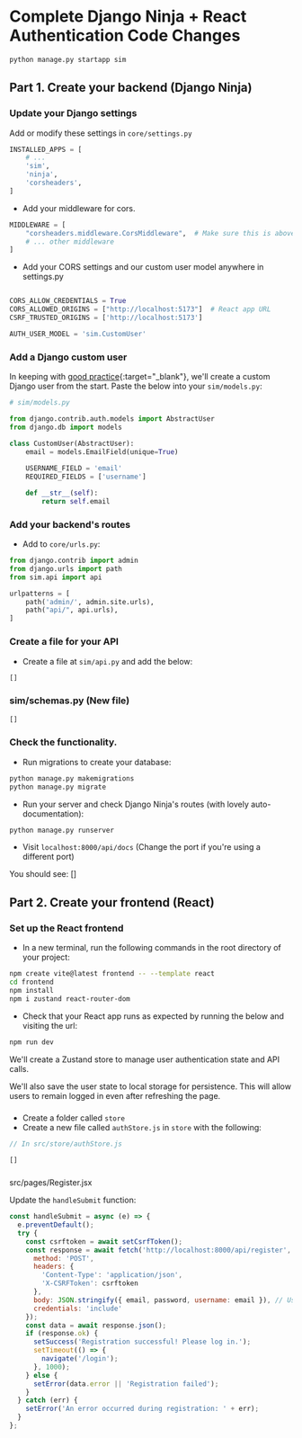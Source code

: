 # Complete Django Ninja + React Authentication Code Changes

```bash
python manage.py startapp sim
```

## Part 1. Create your backend (Django Ninja)


### Update your Django settings

Add or modify these settings in `core/settings.py`

```python
INSTALLED_APPS = [
    # ...
    'sim',
    'ninja',
    'corsheaders',
]
```

- Add your middleware for cors.
```python
MIDDLEWARE = [
    "corsheaders.middleware.CorsMiddleware",  # Make sure this is above common middleware. The order is important here.
    # ... other middleware
]
```

- Add your CORS settings and our custom user model anywhere in settings.py
```python

CORS_ALLOW_CREDENTIALS = True
CORS_ALLOWED_ORIGINS = ["http://localhost:5173"]  # React app URL
CSRF_TRUSTED_ORIGINS = ['http://localhost:5173']

AUTH_USER_MODEL = 'sim.CustomUser'
```


### Add a Django custom user

In keeping with [good practice](https://learndjango.com/tutorials/django-custom-user-model){:target="_blank"}, we'll create a custom Django user from the start.
Paste the below into your `sim/models.py`:


```python
# sim/models.py

from django.contrib.auth.models import AbstractUser
from django.db import models

class CustomUser(AbstractUser):
    email = models.EmailField(unique=True)
    
    USERNAME_FIELD = 'email'
    REQUIRED_FIELDS = ['username']

    def __str__(self):
        return self.email
```

### Add your backend's routes

- Add to `core/urls.py`:
```python
from django.contrib import admin
from django.urls import path
from sim.api import api

urlpatterns = [
    path('admin/', admin.site.urls),
    path("api/", api.urls),
]

```

### Create a file for your API
- Create a file at `sim/api.py` and add the below:

```python
[]
```

### sim/schemas.py (New file)

```python
[]
```

### Check the functionality.
- Run migrations to create your database:
```bash
python manage.py makemigrations
python manage.py migrate
```

- Run your server and check Django Ninja's routes (with lovely auto-documentation):
```bash
python manage.py runserver
```
- Visit `localhost:8000/api/docs` (Change the port if you're using a different port)


You should see:
[]


## Part 2. Create your frontend (React)

### Set up the React frontend
- In a new terminal, run the following commands in the root directory of your project:

```bash
npm create vite@latest frontend -- --template react
cd frontend
npm install
npm i zustand react-router-dom 
```

- Check that your React app runs as expected by running the below and visiting the url:
```bash
npm run dev
```

We'll create a Zustand store to manage user authentication state and API calls.

We'll also save the user state to local storage for persistence. This will allow users to remain logged in even after refreshing the page.

### 
- Create a folder called `store`
- Create a new file called `authStore.js` in `store` with the following:

```javascript
// In src/store/authStore.js

[]
```

### 
src/pages/Register.jsx

Update the `handleSubmit` function:

```jsx
const handleSubmit = async (e) => {
  e.preventDefault();
  try {
    const csrftoken = await setCsrfToken();
    const response = await fetch('http://localhost:8000/api/register', {
      method: 'POST',
      headers: {
        'Content-Type': 'application/json',
        'X-CSRFToken': csrftoken
      },
      body: JSON.stringify({ email, password, username: email }), // Using email as username
      credentials: 'include'
    });
    const data = await response.json();
    if (response.ok) {
      setSuccess('Registration successful! Please log in.');
      setTimeout(() => {
        navigate('/login');
      }, 1000);
    } else {
      setError(data.error || 'Registration failed');
    }
  } catch (err) {
    setError('An error occurred during registration: ' + err);
  }
};
```
